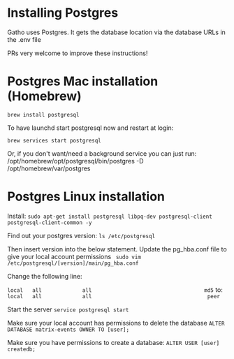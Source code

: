 Installing Postgres
===================

Gatho uses Postgres. It gets the database location via the database URLs in the .env file

PRs very welcome to improve these instructions!

# Postgres Mac installation (Homebrew)
```
brew install postgresql
```

To have launchd start postgresql now and restart at login:

```
brew services start postgresql
```

Or, if you don't want/need a background service you can just run:              
  /opt/homebrew/opt/postgresql/bin/postgres -D /opt/homebrew/var/postgres

# Postgres Linux installation

Install:
`
sudo apt-get install postgresql libpq-dev postgresql-client postgresql-client-common -y
`

Find out your postgres version:
`
ls /etc/postgresql
`

Then insert version into the below statement.
Update the pg_hba.conf file to give your local account permissions
`
sudo vim /etc/postgresql/[version]/main/pg_hba.conf`

Change the following line:

`local   all             all                                    md5`
to:
`local   all             all                                     peer`


Start the server
`
service postgresql start
`

Make sure your local account has permissions to delete the database
`
ALTER DATABASE matrix-events OWNER TO [user];
`

Make sure you have permissions to create a database:
`
ALTER USER [user] createdb;
`
